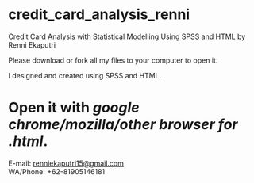 # credit_card_analysis_renni
Credit Card Analysis with Statistical Modelling Using SPSS and HTML by Renni Ekaputri


Please download or fork all my files to your computer to open it.</br>

I designed and created using SPSS and HTML.


# Open it with *google chrome/mozilla/other browser* *for* *.html*.




E-mail: renniekaputri15@gmail.com </br>
WA/Phone: +62-81905146181 
